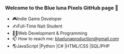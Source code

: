### Welcome to the Blue luna Pixels GitHub page 👋

- 🎮Indie Game Developer
- ✍️Full-Time Nait Student
- 👨‍💻Web Development & Programming
- 📫 How to reach me: bluelunaproduction@gmail.com
- 🌎JavaScript |Python |C# |HTML/CSS |SQL/PHP
  
